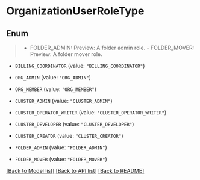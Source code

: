 # OrganizationUserRoleType

## Enum
>  - FOLDER_ADMIN: Preview: A folder admin role.  - FOLDER_MOVER: Preview: A folder mover role.

* `BILLING_COORDINATOR` (value: `"BILLING_COORDINATOR"`)

* `ORG_ADMIN` (value: `"ORG_ADMIN"`)

* `ORG_MEMBER` (value: `"ORG_MEMBER"`)

* `CLUSTER_ADMIN` (value: `"CLUSTER_ADMIN"`)

* `CLUSTER_OPERATOR_WRITER` (value: `"CLUSTER_OPERATOR_WRITER"`)

* `CLUSTER_DEVELOPER` (value: `"CLUSTER_DEVELOPER"`)

* `CLUSTER_CREATOR` (value: `"CLUSTER_CREATOR"`)

* `FOLDER_ADMIN` (value: `"FOLDER_ADMIN"`)

* `FOLDER_MOVER` (value: `"FOLDER_MOVER"`)


[[Back to Model list]](../README.md#documentation-for-models) [[Back to API list]](../README.md#documentation-for-api-endpoints) [[Back to README]](../README.md)


